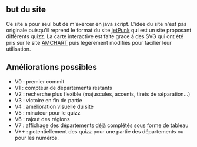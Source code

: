 ## but du site
Ce site a pour seul but de m'exercer en java script. 
L'idée du site n'est pas originale puisqu'il reprend le format du site [jetPunk](https://www.jetpunk.com/fr) qui est un site proposant différents quizz. 
La carte interactive est faite grace à des SVG qui ont été pris sur le site [AMCHART](https://www.amcharts.com/svg-maps/) puis légerement modifiés pour facilier leur utilisation. 

## Améliorations possibles
- V0 : premier commit
- V1 : compteur de départements restants
- V2 : recherche plus flexible (majuscules, accents, tirets de séparation...)
- V3 : victoire en fin de partie
- V4 : amélioration visuelle du site
- V5 : minuteur pour le quizz
- V6 : rajout des régions
- V7 : affichage des départements déjà complétés sous forme de tableau
- V++ : potentiellement des quizz pour une partie des départements ou pour les numéros.
